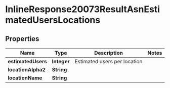 # InlineResponse20073ResultAsnEstimatedUsersLocations

## Properties
Name | Type | Description | Notes
------------ | ------------- | ------------- | -------------
**estimatedUsers** | **Integer** | Estimated users per location | 
**locationAlpha2** | **String** |  | 
**locationName** | **String** |  | 
